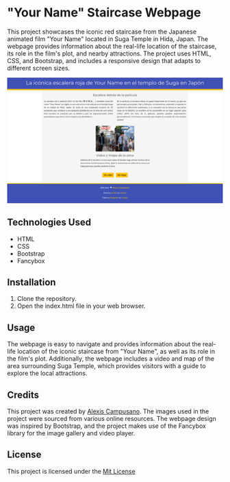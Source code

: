 # "Your Name" Staircase Webpage

This project showcases the iconic red staircase from the Japanese
animated film "Your Name" located in Suga Temple in Hida, Japan. The
webpage provides information about the real-life location of the
staircase, its role in the film's plot, and nearby attractions. The project
uses HTML, CSS, and Bootstrap, and includes a responsive design that
adapts to different screen sizes.

![Screenshot of Your Name](/images/img-readme.png)

## Technologies Used
- HTML
- CSS
- Bootstrap
- Fancybox

## Installation
1. Clone the repository.
2. Open the index.html file in your web browser.

## Usage
The webpage is easy to navigate and provides information about the
real-life location of the iconic staircase from "Your Name", as well as its
role in the film's plot. Additionally, the webpage includes a video and
map of the area surrounding Suga Temple, which provides visitors with a
guide to explore the local attractions.

## Credits
This project was created by [Alexis Campusano](https://github.com/aleecmp).
The images used in the project were sourced from various online resources.
The webpage design was inspired by Bootstrap, and the project makes use of
the Fancybox library for the image gallery and video player.


## License
This project is licensed under the [Mit License](https://opensource.org/licenses/MIT)
